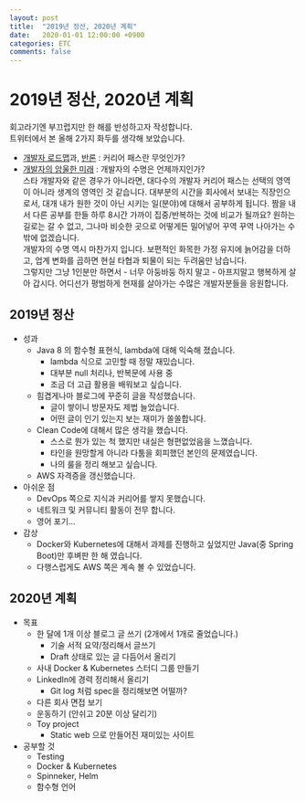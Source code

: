 ```yaml
---
layout: post
title:  "2019년 정산, 2020년 계획"
date:   2020-01-01 12:00:00 +0900
categories: ETC
comments: false
---
```

# 2019년 정산, 2020년 계획
회고라기엔 부끄럽지만 한 해를 반성하고자 작성합니다.  
트위터에서 본 올해 2가지 화두를 생각해 보았습니다.
  - [개발자 로드맵](https://github.com/devJang/developer-roadmap)과, [반론](https://twitter.com/darjeelingt/status/1193843997954850816) : 커리어 패스란 무엇인가?
  - [개발자의 암울한 미래](https://ntalbs.github.io/2014/dystopian-future/) : 개발자의 수명은 언제까지인가?  
스타 개발자와 같은 경우가 아니라면, 대다수의 개발자 커리어 패스는 선택의 영역이 아니라 생계의 영역인 것 같습니다. 대부분의 시간을 회사에서 보내는 직장인으로서, 대개 내가 원한 것이 아닌 시키는 일(분야)에 대해서 공부하게 됩니다. 짬을 내서 다른 공부를 한들 하루 8시간 가까이 집중/반복하는 것에 비교가 될까요? 원하는 길로는 갈 수 없고, 그나마 비슷한 곳으로 어떻게든 밀어넣어 꾸역 꾸역 나아가는 수 밖에 없겠습니다.  
개발자의 수명 역시 마찬가지 입니다. 보편적인 화목한 가정 유지에 늙어감을 더하고, 업계 변화를 곱하면 현실 타협과 퇴물이 되는 두려움만 남습니다.  
그렇지만 그냥 1인분만 하면서 - 너무 아둥바둥 하지 말고 - 아프지말고 행복하게 살아 갑시다. 어디선가 평범하게 현재를 살아가는 수많은 개발자분들을 응원합니다.  

## 2019년 정산
  * 성과
    + Java 8 의 함수형 표현식, lambda에 대해 익숙해 졌습니다. 
      - lambda 식으로 고민할 때 정말 재밌습니다.
      - 대부분 null 처리나, 반복문에 사용 중
      - 조금 더 고급 활용을 배워보고 싶습니다.
    + 힘겹게나마 블로그에 꾸준히 글을 작성했습니다. 
      - 글이 쌓이니 방문자도 제법 늘었습니다.
      - 어떤 글이 인기 있는지 보는 재미가 쏠쏠합니다.
    + Clean Code에 대해서 많은 생각을 했습니다. 
      - 스스로 뭔가 있는 척 했지만 내실은 형편없었음을 느꼈습니다.
      - 타인을 원망할게 아니라 다툼을 회피했던 본인의 문제였습니다.
      - 나의 룰을 정리 해보고 싶습니다.
    + AWS 자격증을 갱신했습니다.
  * 아쉬운 점
    + DevOps 쪽으로 지식과 커리어를 쌓지 못했습니다.
    + 네트워크 및 커뮤니티 활동이 전무 합니다.
    + 영어 포기...
  * 감상
    + Docker와 Kubernetes에 대해서 과제를 진행하고 싶었지만 Java(중 Spring Boot)만 후벼판 한 해 였습니다.  
    + 다행스럽게도 AWS 쪽은 계속 볼 수 있었습니다.
      
## 2020년 계획
  * 목표
    + 한 달에 1개 이상 블로그 글 쓰기 (2개에서 1개로 줄었습니다.)
      - 기술 서적 요약/정리해서 글쓰기
      - Draft 상태로 있는 글 다듬어서 올리기
    + 사내 Docker & Kubernetes 스터디 그룹 만들기
    + LinkedIn에 경력 정리해서 올리기
      - Git log 처럼 spec을 정리해보면 어떨까?
    + 다른 회사 면접 보기
    + 운동하기 (안쉬고 20분 이상 달리기)
    + Toy project
      - Static web 으로 만들어진 재미있는 사이트
  * 공부할 것
    + Testing
    + Docker & Kubernetes
    + Spinneker, Helm
    + 함수형 언어